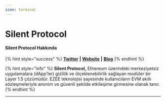 ```yaml
---
icon: terminal
---
```


# Silent Protocol

#### Silent Protocol **Hakkında**

{% hint style="success" %}
[**Twitter**](https://x.com/silentdao_) **|** [**Website**](https://www.silentprotocol.org/) **|** [**Blog**](https://www.silentprotocol.org/blog)
{% endhint %}

{% hint style="info" %}
**Silent Protocol,** Ethereum üzerindeki merkeziyetsiz uygulamalara (dApp'ler) gizlilik ve ölçeklenebilirlik sağlayan modüler bir Layer 1.5 çözümüdür. EZEE teknolojisi sayesinde kullanıcıların EVM akıllı sözleşmeleriyle anonim ve güvenli şekilde etkileşime girmesine olanak tanır.
{% endhint %}

***

